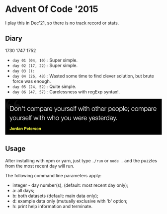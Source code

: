 # Advent Of Code '2015

I play this in Dec'21, so there is no track record or stats.

## Diary
1730 1747 1752

* `day 01 (04, 10):` Super simple.
* `day 02 (17, 22):` Super simple.
* `day 03 ():`
* `day 04 (26, 48):` Wasted some time to find clever solution, but brute force was enough.
* `day 05 (24, 52):` Quite simple.
* `day 06 (47, 57):` Carelessness with regExp syntax!.

![](quote.png)

## Usage
After installing with npm or yarn, just type `./run` or `node .` and the puzzles from the most recent
day will run.

The following command line parameters apply:
* integer - day number(s), (default: most recent day only);
* a: all days;
* b: both datasets (default: main data only);
* d: example data only (mutually exclusive with 'b' option;
* h: print help information and terminate.
